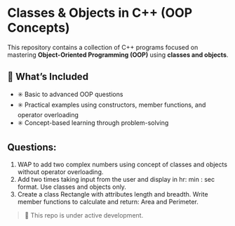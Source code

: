 # Classes & Objects in C++ (OOP Concepts)

This repository contains a collection of C++ programs focused on mastering **Object-Oriented Programming (OOP)** using **classes and objects**.

## 🚀 What’s Included
- ✳️ Basic to advanced OOP questions
- ✳️ Practical examples using constructors, member functions, and operator overloading
- ✳️ Concept-based learning through problem-solving

## Questions:
1. WAP to add two complex numbers using concept of classes and objects without operator overloading.
2. Add two times taking input from the user and display in hr: min : sec format. Use classes and objects only.
3. Create a class Rectangle with attributes length and breadth. Write member functions to calculate and return: Area and Perimeter.
> 📌 This repo is under active development.
